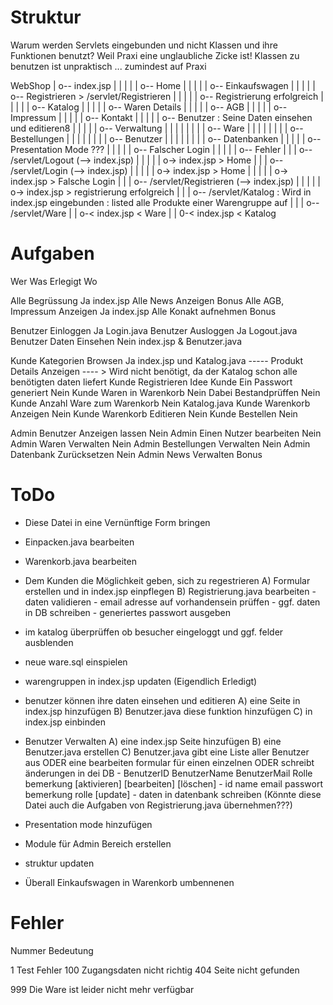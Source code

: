 Struktur
=======

Warum werden Servlets eingebunden und nicht Klassen und ihre Funktionen benutzt?
Weil Praxi eine unglaubliche Zicke ist! Klassen zu benutzen ist unpraktisch ... zumindest auf Praxi

 WebShop
	|
	o-- index.jsp
	|		|
	|		|
	|		o-- Home
	|		|
	|		|
	|		o-- Einkaufswagen
	|		|
	|		|
	|		o-- Registrieren > /servlet/Registrieren
	|		|
	|		|
	|		o-- Registrierung erfolgreich
	|		|
	|		|
	|		o-- Katalog
	|		|
	|		|
	|		o-- Waren Details
	|		|
	|		|
	|		o-- AGB
	|		|
	|		|
	|		o-- Impressum
	|		|
	|		|
	|		o-- Kontakt
	|		|
	|		|
	|		o-- Benutzer : Seine Daten einsehen und editieren8
	|		|
	|		|
	|		o-- Verwaltung
	|		|		|
	|		|		|
	|		|		o-- Ware
	|		|		|
	|		|		|
	|		|		o-- Bestellungen
	|		|		|
	|		|		|
	|		|		o-- Benutzer
	|		|		|
	|		|		|
	|		|		o-- Datenbanken
	|		|
	|		|
	|		o-- Presentation Mode			???
	|		|
	|		|
	|		o-- Falscher Login
	|		|
	|		|
	|		o-- Fehler
	|
	|
	|
	o-- /servlet/Logout (--> index.jsp)
	|		|
	|		|
	|		o-> index.jsp > Home
	|
	|
	|
	o-- /servlet/Login (--> index.jsp)
	|		|
	|		|
	|		o-> index.jsp > Home
	|		|
	|		|
	|		o-> index.jsp > Falsche Login
	|
	|
	|
	o-- /servlet/Registrieren (--> index.jsp)
	|		|
	|		|
	|		o-> index.jsp > registrierung erfolgreich
	|
	|
	|
	o-- /servlet/Katalog : Wird in index.jsp eingebunden : listed alle Produkte einer Warengruppe auf
	|
	|
	|
	o-- /servlet/Ware
			|
			|
			o-< index.jsp < Ware
			|
			|
			0-< index.jsp < Katalog



Aufgaben
=======

Wer 		Was							Erlegigt		Wo

Alle 		Begrüssung					Ja				index.jsp
Alle 		News Anzeigen 				Bonus
Alle 		AGB, Impressum Anzeigen 	Ja 				index.jsp
Alle 		Konakt aufnehmen			Bonus

Benutzer	Einloggen					Ja 				Login.java
Benutzer	Ausloggen					Ja 				Logout.java
Benutzer	Daten Einsehen 				Nein			index.jsp & Benutzer.java

Kunde		Kategorien Browsen			Ja 				index.jsp und Katalog.java
-----		Produkt Details Anzeigen 	----										>	Wird nicht benötigt, da der Katalog schon alle benötigten daten liefert
Kunde		Registrieren				Idee
Kunde		Ein Passwort generiert		Nein
Kunde		Waren in Warenkorb			Nein
			Dabei Bestandprüffen		Nein
Kunde		Anzahl Ware zum Warenkorb 	Nein			Katalog.java
Kunde		Warenkorb Anzeigen			Nein
Kunde		Warenkorb Editieren 		Nein
Kunde		Bestellen 					Nein

Admin		Benutzer Anzeigen lassen	Nein
Admin		Einen Nutzer bearbeiten		Nein
Admin 		Waren Verwalten				Nein
Admin		Bestellungen Verwalten		Nein
Admin		Datenbank Zurücksetzen		Nein
Admin		News Verwalten				Bonus



ToDo
=======

- Diese Datei in eine Vernünftige Form bringen
- Einpacken.java bearbeiten
- Warenkorb.java bearbeiten
- Dem Kunden die Möglichkeit geben, sich zu regestrieren
	A) Formular erstellen und in index.jsp einpflegen
	B) Registrierung.java bearbeiten
		- daten validieren
		- email adresse auf vorhandensein prüffen
		- ggf. daten in DB schreiben
		- generiertes passwort ausgeben
- im katalog überprüffen ob besucher eingeloggt und ggf. felder ausblenden
- neue ware.sql einspielen
- warengruppen in index.jsp updaten (Eigendlich Erledigt)

- benutzer können ihre daten einsehen und editieren
	A) eine Seite in index.jsp hinzufügen
	B) Benutzer.java diese funktion hinzufügen
	C) in index.jsp einbinden

- Benutzer Verwalten
	A) eine index.jsp Seite hinzufügen
	B) eine Benutzer.java erstellen
	C) Benutzer.java gibt eine Liste aller Benutzer aus ODER eine bearbeiten formular für einen einzelnen ODER schreibt änderungen in dei DB
		- BenutzerID BenutzerName BenutzerMail Rolle bemerkung [aktivieren] [bearbeiten] [löschen]
		- id name email passwort bemerkung rolle [update]
		- daten in datenbank schreiben
		(Könnte diese Datei auch die Aufgaben von Registrierung.java übernehmen???)

- Presentation mode hinzufügen

- Module für Admin Bereich erstellen

- struktur updaten



- Überall Einkaufswagen in Warenkorb umbennenen


Fehler
=======

Nummer 			Bedeutung

1				Test Fehler
100				Zugangsdaten nicht richtig
404				Seite nicht gefunden

999				Die Ware ist leider nicht mehr verfügbar
